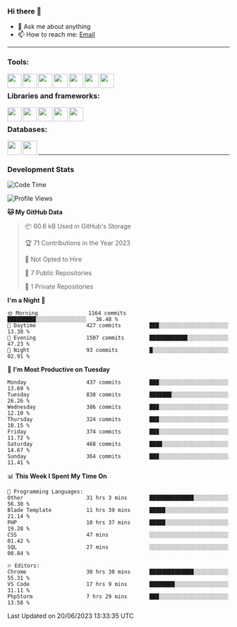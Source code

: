 ### Hi there 👋

- 💬 Ask me about anything
- 📫 How to reach me: [Email]

---

### Tools:
<img align='left' height="32" width="32" src="https://cdn.jsdelivr.net/npm/simple-icons@4.8.0/icons/phpstorm.svg" />
<img align='left' height="32" width="32" src="https://cdn.jsdelivr.net/npm/simple-icons@4.8.0/icons/webstorm.svg" />
<img align='left' height="32" width="32" src="https://cdn.jsdelivr.net/npm/simple-icons@4.8.0/icons/visualstudiocode.svg" />
<img align='left' height="32" width="32" src="https://cdn.jsdelivr.net/npm/simple-icons@4.8.0/icons/sublimetext.svg" />
<img align='left' height="32" width="32" src="https://cdn.jsdelivr.net/npm/simple-icons@4.8.0/icons/laragon.svg" />
<img align='left' height="32" width="32" src="https://cdn.jsdelivr.net/npm/simple-icons@4.8.0/icons/docker.svg" />
<img align='left' height="32" width="32" src="https://cdn.jsdelivr.net/npm/simple-icons@4.8.0/icons/amazonaws.svg" />
<br>

### Libraries and frameworks:
<img align='left' height="32" width="32" src="https://cdn.jsdelivr.net/npm/simple-icons@4.8.0/icons/laravel.svg" />
<img align='left' height="32" width="32" src="https://cdn.jsdelivr.net/npm/simple-icons@4.8.0/icons/vue-dot-js.svg" />
<img align='left' height="32" width="32" src="https://cdn.jsdelivr.net/npm/simple-icons@4.8.0/icons/jquery.svg" />
<img align='left' height="32" width="32" src="https://cdn.jsdelivr.net/npm/simple-icons@4.8.0/icons/sass.svg" />
<img align='left' height="32" width="32" src="https://cdn.jsdelivr.net/npm/simple-icons@4.8.0/icons/tailwindcss.svg" />
<br>

### Databases:
<img align='left' height="32" width="32" src="https://cdn.jsdelivr.net/npm/simple-icons@4.8.0/icons/mysql.svg" />
<img align='left' height="32" width="32" src="https://cdn.jsdelivr.net/npm/simple-icons@4.8.0/icons/microsoftsqlserver.svg" />
<br>

---
### Development Stats
<!--START_SECTION:waka-->
![Code Time](http://img.shields.io/badge/Code%20Time-1%2C840%20hrs%208%20mins-blue)

![Profile Views](http://img.shields.io/badge/Profile%20Views-18-blue)

**🐱 My GitHub Data** 

> 📦 60.6 kB Used in GitHub's Storage 
 > 
> 🏆 71 Contributions in the Year 2023
 > 
> 🚫 Not Opted to Hire
 > 
> 📜 7 Public Repositories 
 > 
> 🔑 1 Private Repositories 
 > 
**I'm a Night 🦉** 

```text
🌞 Morning                1164 commits        █████████░░░░░░░░░░░░░░░░   36.48 % 
🌆 Daytime                427 commits         ███░░░░░░░░░░░░░░░░░░░░░░   13.38 % 
🌃 Evening                1507 commits        ████████████░░░░░░░░░░░░░   47.23 % 
🌙 Night                  93 commits          █░░░░░░░░░░░░░░░░░░░░░░░░   02.91 % 
```
📅 **I'm Most Productive on Tuesday** 

```text
Monday                   437 commits         ███░░░░░░░░░░░░░░░░░░░░░░   13.69 % 
Tuesday                  838 commits         ███████░░░░░░░░░░░░░░░░░░   26.26 % 
Wednesday                386 commits         ███░░░░░░░░░░░░░░░░░░░░░░   12.10 % 
Thursday                 324 commits         ███░░░░░░░░░░░░░░░░░░░░░░   10.15 % 
Friday                   374 commits         ███░░░░░░░░░░░░░░░░░░░░░░   11.72 % 
Saturday                 468 commits         ████░░░░░░░░░░░░░░░░░░░░░   14.67 % 
Sunday                   364 commits         ███░░░░░░░░░░░░░░░░░░░░░░   11.41 % 
```


📊 **This Week I Spent My Time On** 

```text
💬 Programming Languages: 
Other                    31 hrs 3 mins       ██████████████░░░░░░░░░░░   56.30 % 
Blade Template           11 hrs 39 mins      █████░░░░░░░░░░░░░░░░░░░░   21.14 % 
PHP                      10 hrs 37 mins      █████░░░░░░░░░░░░░░░░░░░░   19.28 % 
CSS                      47 mins             ░░░░░░░░░░░░░░░░░░░░░░░░░   01.42 % 
SQL                      27 mins             ░░░░░░░░░░░░░░░░░░░░░░░░░   00.84 % 

🔥 Editors: 
Chrome                   30 hrs 30 mins      ██████████████░░░░░░░░░░░   55.31 % 
VS Code                  17 hrs 9 mins       ████████░░░░░░░░░░░░░░░░░   31.11 % 
PhpStorm                 7 hrs 29 mins       ███░░░░░░░░░░░░░░░░░░░░░░   13.58 % 
```


 Last Updated on 20/06/2023 13:33:35 UTC
<!--END_SECTION:waka-->

[huyviet]: https://huyviet.vn/
[EMAIl]: https://mail.google.com/mail/u/0/?fs=1&tf=cm&source=mailto&to=huynguyenviet0110@gmail.com
